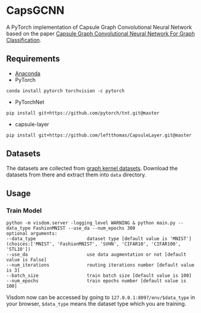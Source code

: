 # CapsGCNN
A PyTorch implementation of Capsule Graph Convolutional Neural Network based on the paper 
[Capsule Graph Convolutional Neural Network For Graph Classification]().

## Requirements
* [Anaconda](https://www.anaconda.com/download/)
* PyTorch
```
conda install pytorch torchvision -c pytorch
```
* PyTorchNet
```
pip install git+https://github.com/pytorch/tnt.git@master
```
* capsule-layer
```
pip install git+https://github.com/leftthomas/CapsuleLayer.git@master
```

## Datasets

The datasets are collected from [graph kernel datasets](https://ls11-www.cs.tu-dortmund.de/staff/morris/graphkerneldatasets#file_format).
Download the datasets from there and extract them into `data` directory.

## Usage
### Train Model
```
python -m visdom.server -logging_level WARNING & python main.py --data_type FashionMNIST --use_da --num_epochs 300
optional arguments:
--data_type                   dataset type [default value is 'MNIST'](choices:['MNIST', 'FashionMNIST', 'SVHN', 'CIFAR10', 'CIFAR100', 'STL10'])
--use_da                      use data augmentation or not [default value is False]
--num_iterations              routing iterations number [default value is 3]
--batch_size                  train batch size [default value is 100]
--num_epochs                  train epochs number [default value is 100]
```
Visdom now can be accessed by going to `127.0.0.1:8097/env/$data_type` in your browser, `$data_type` means the dataset type which you are training.
